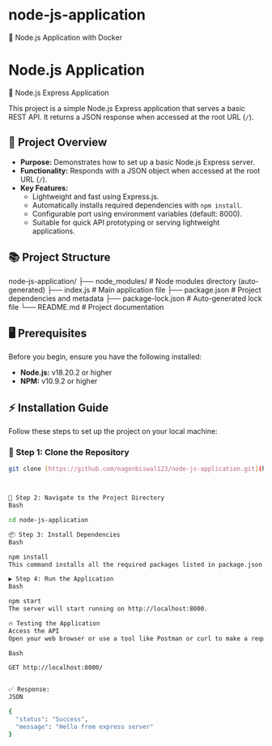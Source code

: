 # node-js-application
🚀 Node.js Application with Docker

# Node.js Application

🚀 Node.js Express Application

This project is a simple Node.js Express application that serves a basic REST API. It returns a JSON response when accessed at the root URL (`/`).

## 📄 Project Overview

-   **Purpose:** Demonstrates how to set up a basic Node.js Express server.
-   **Functionality:** Responds with a JSON object when accessed at the root URL (`/`).
-   **Key Features:**
    -   Lightweight and fast using Express.js.
    -   Automatically installs required dependencies with `npm install`.
    -   Configurable port using environment variables (default: 8000).
    -   Suitable for quick API prototyping or serving lightweight applications.

## 📚 Project Structure

node-js-application/
├── node_modules/     # Node modules directory (auto-generated)
├── index.js          # Main application file
├── package.json      # Project dependencies and metadata
├── package-lock.json # Auto-generated lock file
└── README.md         # Project documentation


## 🖥️ Prerequisites

Before you begin, ensure you have the following installed:

-   **Node.js:** v18.20.2 or higher
-   **NPM:** v10.9.2 or higher

## ⚡️ Installation Guide

Follow these steps to set up the project on your local machine:

### 📝 Step 1: Clone the Repository

```bash
git clone [https://github.com/nagenbiswal123/node-js-application.git](https://www.google.com/search?q=https://github.com/nagenbiswal123/node-js-application.git)



📂 Step 2: Navigate to the Project Directory
Bash

cd node-js-application

📦 Step 3: Install Dependencies
Bash

npm install
This command installs all the required packages listed in package.json.

▶️ Step 4: Run the Application
Bash

npm start
The server will start running on http://localhost:8000.

🔥 Testing the Application
Access the API
Open your web browser or use a tool like Postman or curl to make a request:

Bash

GET http://localhost:8000/


✅ Response:
JSON

{
  "status": "Success",
  "message": "Hello from express server"
}

